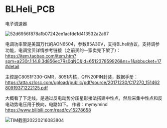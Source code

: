 # BLHeli_PCB
电子调速器

![52d6956f878a1b07242ee1acfde1d413532a2a67](https://user-images.githubusercontent.com/23308519/154173732-00506f0b-0cb6-40c0-af47-41fc56f9dad1.png)

电调功率管是美国万代的AON6504，参数85A30V，支持BLheli协议，支持调参功能，电调宝贝详情参考链接（之前买的一家卖完下架了）：https://item.taobao.com/item.htm?spm=a230r.1.14.8.3d856ec7Rs0qNC&id=651237859926&ns=1&abbucket=17#detail

主控是C8051F330-GMR，8051内核，QFN20PIN封装，数据手册：https://atta.szlcsc.com/upload/public/pdf/source/20171230/C17270_15146280919371222125.pdf

大概看了下走线，是通过反电动势分压星形接法搭建中性点，然后采集中性点和反电动势电压用于换向，电路如下。 
作者：mymymind https://www.bilibili.com/read/cv15278658

![TIM截图20220216083804](https://user-images.githubusercontent.com/23308519/154173876-f352697f-bd9e-4922-b269-6c3cfd3dbbba.jpg)

